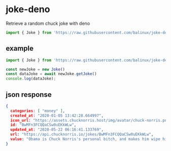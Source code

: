 #   joke-deno

Retrieve a random chuck joke with deno 

```ts
import { Joke } from 'https://raw.githubusercontent.com/balinux/joke-deno/master/mod.ts'
```

## example
```ts
import { Joke } from 'https://raw.githubusercontent.com/balinux/joke-deno/master/mod.ts'

const newJoke = new Joke()
const dataJoke = await newJoke.getJoke()
console.log(dataJoke);
```

## json response
```json
{
  categories: [ "money" ],
  created_at: "2020-01-05 13:42:28.664997",
  icon_url: "https://assets.chucknorris.host/img/avatar/chuck-norris.png",
  id: "BwMFn3FCQQaCSw0uEKkWLw",
  updated_at: "2020-05-22 06:16:41.133769",
  url: "https://api.chucknorris.io/jokes/BwMFn3FCQQaCSw0uEKkWLw",
  value: "Obama is Chuck Norris's personal bitch, and makes him wipe his ass, with Obama's own money."
}
```
